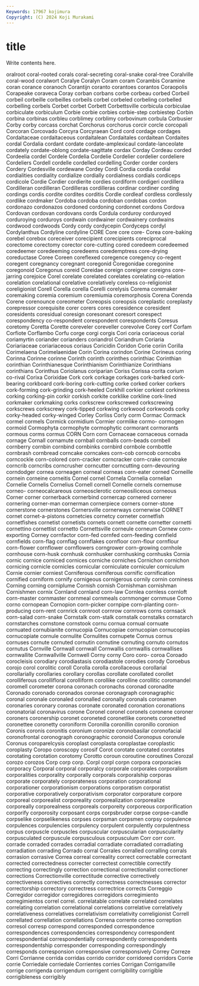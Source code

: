 ```yaml
---
Keywords: 17967 kojimura
Copyright: (C) 2024 Koji Murakami
---
```


# title

Write contents here.



oralroot coral-rooted corals coral-secreting coral-snake coral-tree Coralville coral-wood coralwort
Coralye Coralyn Coram coram Corambis Coramine coran corance coranoch Corantijn
coranto corantoes corantos Coraopolis Corapeake coraveca Coray corban corbans corbe
corbeau corbed Corbeil corbeil corbeille corbeilles corbeils corbel corbeled corbeling
corbelled corbelling corbels Corbet corbet Corbett Corbettsville corbicula corbiculae corbiculate
corbiculum Corbie corbie corbies corbie-step corbiestep Corbin corbina corbinas corbleu
corblimey corblimy corbovinum corbula Corbusier Corby corby corcass corchat Corchorus
corchorus corcir corcle corcopali Corcoran Corcovado Corcyra Corcyraean Cord cord
cordage cordages Cordaitaceae cordaitaceous cordaitalean Cordaitales cordaitean Cordaites cordal Cordalia
cordant cordate cordate-amplexicaul cordate-lanceolate cordately cordate-oblong cordate-sagittate cordax Corday Cordeau
corded Cordeelia cordel Cordele Cordelia Cordelie Cordelier cordelier cordeliere Cordeliers
Cordell cordelle cordelled cordelling Corder corder corders Cordery Cordesville cordewane
Cordey Cordi Cordia cordia cordial cordialities cordiality cordialize cordially cordialness
cordials cordiceps cordicole Cordie Cordier cordierite cordies cordiform cordigeri cordillera
Cordilleran cordilleran Cordilleras cordilleras cordinar cordiner cording cordings cordis cordite
cordites corditis Cordle cordleaf cordless cordlessly cordlike cordmaker Cordoba cordoba
cordoban cordobas cordon cordonazo cordonazos cordoned cordoning cordonnet cordons Cordova
Cordovan cordovan cordovans cords Cordula corduroy corduroyed corduroying corduroys cordwain
cordwainer cordwainery cordwains cordwood cordwoods Cordy cordy cordycepin Cordyceps cordyl
Cordylanthus Cordyline cordyline CORE Core core core- Corea core-baking corebel
corebox coreceiver corecipient corecipients coreciprocal corectome corectomy corector core-cutting cored
coredeem coredeemed coredeemer coredeeming coredeems coredemptress core-drying coreductase Coree Coreen
coreflexed coregence coregency co-regent coregent coregnancy coregnant coregonid Coregonidae coregonine
coregonoid Coregonus coreid Coreidae coreign coreigner coreigns core-jarring corejoice Corel
corelate corelated corelates corelating co-relation corelation corelational corelative corelatively coreless
co-religionist coreligionist Corell Corella corella Corelli corelysis Corema coremaker coremaking
coremia coremium coremiumia coremorphosis Corena Corenda Corene corenounce coreometer Coreopsis
coreopsis coreplastic coreplasty corepressor corequisite corer corers cores coresidence coresident
coresidents coresidual coresign coresonant coresort corespect corespondency co-respondent corespondent corespondents
Coresus coretomy Coretta Corette coreveler coreveller corevolve Corey corf Corfam
Corfiote Corflambo Corfu corge corgi corgis Cori coria coriaceous corial
coriamyrtin coriander corianders coriandrol Coriandrum Coriaria Coriariaceae coriariaceous coriaus Coricidin
Coridon Corie coriin Corilla Corimelaena Corimelaenidae Corin Corina corindon Corine
Corineus coring Corinna Corinne corinne Corinth corinth corinthes corinthiac Corinthian
corinthian Corinthianesque Corinthianism Corinthianize Corinthians corinthians Corinthus Coriolanus coriparian Coriss
Corissa corita corium co-rival Corixa Corixidae Cork cork corkage corkages
cork-barked cork-bearing corkboard cork-boring cork-cutting corke corked corker corkers cork-forming
cork-grinding cork-heeled Corkhill corkier corkiest corkiness corking corking-pin corkir corkish
corkite corklike corkline cork-lined corkmaker corkmaking corks corkscrew corkscrewed corkscrewing
corkscrews corkscrewy cork-tipped corkwing corkwood corkwoods corky corky-headed corky-winged Corley
Corliss Corly corm Cormac Cormack cormel cormels Cormick cormidium Cormier
cormlike cormo- cormogen cormoid Cormophyta cormophyte cormophytic cormorant cormorants cormous
corms cormus CORN Corn corn Cornaceae cornaceous cornada cornage Cornall
cornamute cornball cornballs corn-beads cornbell cornberry cornbin cornbind cornbinks cornbird
cornbole cornbottle cornbrash cornbread corncake corncakes corn-cob corncob corncobs corncockle
corn-colored corn-cracker corncracker corn-crake corncrake corncrib corncribs corncrusher corncutter corncutting
corn-devouring corndodger cornea corneagen corneal corneas corn-eater corned Corneille cornein
corneine corneitis Cornel cornel Cornela Cornelia cornelian Cornelie Cornelis Cornelius
Cornell cornell Cornelle cornels cornemuse corneo- corneocalcareous corneosclerotic corneosiliceous corneous
Corner corner cornerback cornerbind cornercap cornered cornerer cornering corner-man cornerman
cornerpiece corners corner-stone cornerstone cornerstones Cornersville cornerways cornerwise CORNET cornet
cornet-a-pistons cornetcies cornetcy corneter cornetfish cornetfishes cornetist cornetists cornets cornett
cornette cornetter cornetti cornettino cornettist cornetto Cornettsville corneule corneum Cornew
corn-exporting Corney cornfactor corn-fed cornfed corn-feeding cornfield cornfields corn-flag cornflag
cornflakes cornfloor corn-flour cornflour corn-flower cornflower cornflowers corngrower corn-growing cornhole
cornhouse corn-husk cornhusk cornhusker cornhusking cornhusks Cornia cornic cornice corniced
cornices corniche corniches Cornichon cornichon cornicing cornicle cornicles cornicular corniculate
corniculer corniculum Cornie cornier corniest Corniferous corniferous cornific cornification cornified
corniform cornify cornigeous cornigerous cornily cornin corniness Corning corning corniplume
Cornish cornish Cornishman cornishman Cornishmen cornix Cornland cornland corn-law Cornlea
cornless cornloft corn-master cornmaster cornmeal cornmeals cornmonger cornmuse Corno corno
cornopean Cornopion corn-picker cornpipe corn-planting corn-producing corn-rent cornrick cornroot cornrow
cornrows corns cornsack corn-salad corn-snake Cornstalk corn-stalk cornstalk cornstalks cornstarch
cornstarches cornstone cornstook cornu cornua cornual cornuate cornuated cornubianite cornucopia
Cornucopiae cornucopian cornucopias cornucopiate cornule cornulite Cornulites cornupete Cornus cornus
cornuses cornute cornuted cornutin cornutine cornuting cornuto cornutos cornutus Cornville
Cornwall cornwall Cornwallis cornwallis cornwallises cornwallite Cornwallville Cornwell Corny corny
Coro coro- coroa Coroado corocleisis corodiary corodiastasis corodiastole corodies corody
Coroebus corojo corol corolitic coroll Corolla corolla corollaceous corollarial corollarially
corollaries corollary corollas corollate corollated corollet corolliferous corollifloral corolliform corollike
corolline corollitic coromandel coromell corometer corona coronach coronachs coronad coronadite
Coronado coronado coronados coronae coronagraph coronagraphic coronal coronale coronaled coronalled
coronally coronals coronamen coronaries coronary coronas coronate coronated coronation coronations
coronatorial coronavirus corone Coronel coronel coronels coronene coroner coroners coronership
coronet coroneted coronetlike coronets coronetted coronettee coronetty coroniform Coronilla coronillin
coronillo coronion Coronis coronis coronitis coronium coronize coronobasilar coronofacial coronofrontal
coronograph coronographic coronoid Coronopus coronule Coronus coroparelcysis coroplast coroplasta coroplastae
coroplastic coroplasty Coropo coroscopy corosif Corot corotate corotated corotates corotating
corotation corotomy Corotto coroun coroutine coroutines Corozal corozo corozos Corp
corp corp. Corpl corpl corpn corpora corporacies corporacy Corporal corporal
corporalcy corporale corporales corporalism corporalities corporality corporally corporals corporalship corporas
corporate corporately corporateness corporation corporational corporationer corporationism corporations corporatism corporatist
corporative corporatively corporativism corporator corporature corpore corporeal corporealist corporeality corporealization
corporealize corporeally corporealness corporeals corporeity corporeous corporification corporify corporosity corposant
corps corpsbruder corpse corpse-candle corpselike corpselikeness corpses corpsman corpsmen corpsy
corpulence corpulences corpulencies corpulency corpulent corpulently corpulentness corpus corpuscle corpuscles
corpuscular corpuscularian corpuscularity corpusculated corpuscule corpusculous corpusculum Corr corr corr.
corrade corraded corrades corradial corradiate corradiated corradiating corradiation corrading Corrado
corral Corrales corralled corralling corrals corrasion corrasive Correa correal correality
correct correctable correctant corrected correctedness correcter correctest correctible correctify correcting
correctingly correction correctional correctionalist correctioner corrections Correctionville correctitude corrective correctively
correctiveness correctives correctly correctness correctnesses corrector correctorship correctory correctress correctrice
corrects Correggio Corregidor corregidor corregidores corregidors corregimiento corregimientos correl correl.
correlatable correlate correlated correlates correlating correlation correlational correlations correlative correlatively
correlativeness correlatives correlativism correlativity correligionist Correll correllated correllation correllations Correna
corrente correo correption corresol corresp correspond corresponded correspondence correspondences correspondencies
correspondency correspondent correspondential correspondentially correspondently correspondents correspondentship corresponder corresponding correspondingly
corresponds corresponsion corresponsive corresponsively Correy Correze Corri Corrianne corrida corridas
corrido corridor corridored corridors Corrie corrie Corriedale corriedale Corrientes corries
Corrigan Corriganville corrige corrigenda corrigendum corrigent corrigibility corrigible corrigibleness corrigibly
